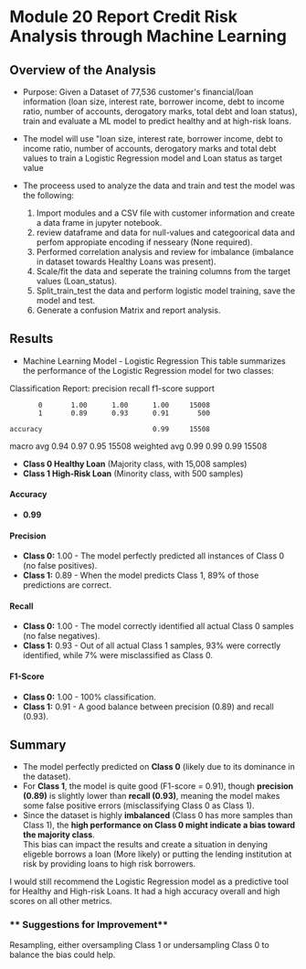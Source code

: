# Module 20 Report Credit Risk Analysis through Machine Learning

## Overview of the Analysis
* Purpose: Given a Dataset of 77,536 customer's financial/loan information (loan size, interest rate, borrower income, debt to income ratio, number of accounts, derogatory marks, total debt and loan status), train and evaluate a ML model to predict healthy and at high-risk loans.

* The model will use "loan size, interest rate, borrower income, debt to income ratio, number of accounts, derogatory marks and total debt values to train a Logistic Regression model and Loan status as target value

* The proceess used to analyze the data and train and test the model was the following:

  1. Import modules and a CSV file with customer information and create a data frame in jupyter notebook.
  2. review dataframe and data for null-values and categoorical data and perfom appropiate encoding if nesseary (None required).
  3. Performed correlation analysis and review for imbalance (imbalance in dataset towards Healthy Loans was present).
  4. Scale/fit the data and seperate the training columns from the target values (Loan_status).
  5. Split_train_test the data and perform logistic model training, save the model and test.
  6. Generate a confusion Matrix and report analysis.

## Results
* Machine Learning Model - Logistic Regression
This table summarizes the performance of the Logistic Regression model for two classes:

Classification Report:
              precision    recall  f1-score   support

           0       1.00      1.00      1.00     15008
           1       0.89      0.93      0.91       500

    accuracy                           0.99     15508
   macro avg       0.94      0.97      0.95     15508
weighted avg       0.99      0.99      0.99     15508

- **Class 0 Healthy Loan** (Majority class, with 15,008 samples)  
- **Class 1 High-Risk Loan** (Minority class, with 500 samples)  
    
#### **Accuracy**
- **0.99**
  
#### **Precision**
- **Class 0:** 1.00 - The model perfectly predicted all instances of Class 0 (no false positives).  
- **Class 1:** 0.89 - When the model predicts Class 1, 89% of those predictions are correct.  
    
#### **Recall**
- **Class 0:** 1.00 - The model correctly identified all actual Class 0 samples (no false negatives).  
- **Class 1:** 0.93 - Out of all actual Class 1 samples, 93% were correctly identified, while 7% were misclassified as Class 0.  
    
#### **F1-Score**  
- **Class 0:** 1.00 - 100% classification.  
- **Class 1:** 0.91 - A good balance between precision (0.89) and recall (0.93).  

## Summary
- The model perfectly predicted on **Class 0** (likely due to its dominance in the dataset).  
- For **Class 1**, the model is quite good (F1-score = 0.91), though **precision (0.89)** is slightly lower than **recall (0.93)**, meaning the model makes some false positive errors (misclassifying Class 0 as Class 1).  
- Since the dataset is highly **imbalanced** (Class 0 has more samples than Class 1), the **high performance on Class 0 might indicate a bias toward the majority class**.  
This bias can impact the results and create a situation in denying eligeble borrows a loan (More likely) or putting the lending institution at risk by providing loans to high risk borrowers.

I would still recommend the Logistic Regression model as a predictive tool for Healthy and High-risk Loans. It had a high accuracy overall and high scores on all other metrics. 

### ** Suggestions for Improvement**
Resampling, either oversampling Class 1 or undersampling Class 0 to balance the bias could help.  
